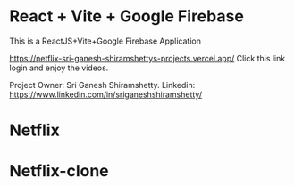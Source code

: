 # React + Vite + Google Firebase

This is a ReactJS+Vite+Google Firebase Application 

https://netflix-sri-ganesh-shiramshettys-projects.vercel.app/ Click this link login and enjoy the videos.

Project Owner: Sri Ganesh Shiramshetty.
Linkedin: https://www.linkedin.com/in/sriganeshshiramshetty/
# Netflix
# Netflix-clone
